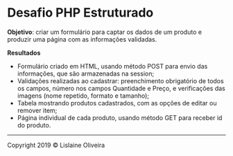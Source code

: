 # Desafio PHP Estruturado

**Objetivo**: criar um formulário para captar os dados de um produto e produzir uma página com as informações validadas.

**Resultados**
* Formulário criado em HTML, usando método POST para envio das informações, que são armazenadas na session;
* Validações realizadas ao cadastrar: preenchimento obrigatório de todos os campos, número nos campos Quantidade e Preço, 
e verificações das imagens (nome repetido, formato e tamanho);
* Tabela mostrando produtos cadastrados, com as opções de editar ou remover item;
* Página individual de cada produto, usando método GET para receber id do produto.
<hr>
Copyright 2019 © Lislaine Oliveira
